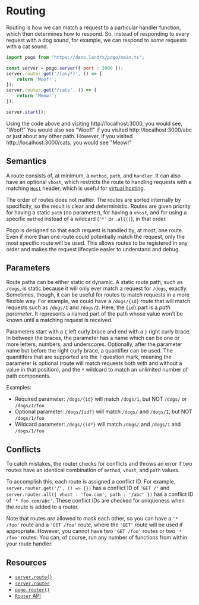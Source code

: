 # Routing

Routing is how we can match a request to a particular handler function, which then determines how to respond. So, instead of responding to every request with a dog sound, for example, we can respond to _some_ requests with a cat sound.

```js
import pogo from 'https://deno.land/x/pogo/main.ts';

const server = pogo.server({ port : 3000 });
server.router.get('/{any*}', () => {
    return 'Woof!';
});
server.router.get('/cats', () => {
    return 'Meow!';
});

server.start();
```

Using the code above and visiting http://localhost:3000, you would see, "Woof!" You would also see "Woof!" if you visited http://localhost:3000/abc or just about any other path. However, if you visited http://localhost:3000/cats, you would see "Meow!"

## Semantics

A route consists of, at minimum, a `method`, `path`, and `handler`. It can also have an optional `vhost`, which restricts the route to handling requests with a matching [`Host`](https://developer.mozilla.org/en-US/docs/Web/HTTP/Headers/Host) header, which is useful for [virtual hosting](https://en.wikipedia.org/wiki/Virtual_hosting).

The order of routes does not matter. The routes are sorted internally by specificity, so the result is clear and deterministic. Routes are given priority for having a static `path` (no parameter), for having a `vhost`, and for using a specific `method` instead of a wildcard (`'*'` or `.all()`), in that order.

Pogo is designed so that each request is handled by, at most, one route. Even if more than one route could potentially match the request, only the most specific route will be used. This allows routes to be registered in any order and makes the request lifecycle easier to understand and debug.

## Parameters

Route paths can be either static or dynamic. A static route path, such as `/dogs`, is static because it will only ever match a request for `/dogs`, exactly. Sometimes, though, it can be useful for routes to match requests in a more flexible way. For example, we could have a `/dogs/{id}` route that will match requests such as `/dogs/1` and `/dogs/2`. Here, the `{id}` part is a _path parameter_. It represents a named part of the path whose value won't be known until a matching request is received.

Parameters start with a `{` left curly brace and end with a `}` right curly brace. In between the braces, the parameter has a name which can be one or more letters, numbers, and underscores. Optionally, after the parameter name but before the right curly brace, a quantifier can be used. The quanitifers that are supported are the `?` question mark, meaning the parameter is optional (route will match requests both with and without a value in that position), and the `*` wildcard to match an unlimited number of path components.

Examples:

 - Required parameter: `/dogs/{id}` will match `/dogs/1`, but NOT `/dogs/` or `/dogs/1/foo`
 - Optional parameter: `/dogs/{id?}` will match `/dogs/` and `/dogs/1`, but NOT `/dogs/1/foo`
 - Wildcard parameter: `/dogs/{id*}` will match `/dogs/` and `/dogs/1` and `/dogs/1/foo`

## Conflicts

To catch mistakes, the router checks for conflicts and throws an error if two routes have an identical combination of `method`, `vhost`, and `path` values.

To accomplish this, each route is assigned a conflict ID. For example, `server.router.get('/', () => {})` has a conflict ID of `'GET /'` and `server.router.all({ vhost : 'foo.com', path : '/abc' })` has a conflict ID of `'* foo.com/abc'`. These conflict IDs are checked for uniqueness when the route is added to a router.

Note that routes _are_ allowed to mask each other, so you can have a `'* /foo'` route and a `'GET /foo'` route, where the `'GET'` route will be used if appropriate. However, you cannot have two `'GET /foo'` routes or two `'* /foo'` routes. You can, of course, run any number of functions from within your route handler.

## Resources

 - [`server.route()`](https://github.com/sholladay/pogo#serverrouteroute-options-handler)
 - [`server.router`](https://github.com/sholladay/pogo#serverrouter)
 - [`pogo.router()`](https://github.com/sholladay/pogo#pogorouteroptions)
 - [`Router` API](https://github.com/sholladay/pogo#router)
